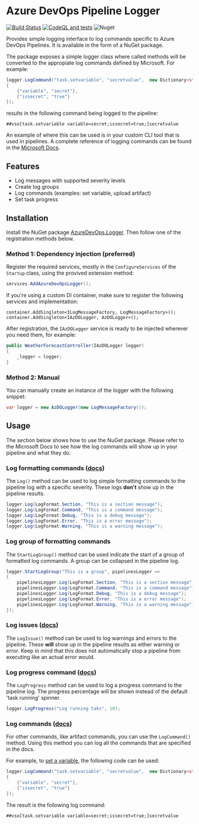 # Azure DevOps Pipeline Logger
[![Build Status](https://dev.azure.com/sietsetrommelen/Sito/_apis/build/status/azure-devops-pipeline-logger/SietseT.azure-devops-pipeline-logger?branchName=main)](https://dev.azure.com/sietsetrommelen/Sito/_build/latest?definitionId=19&branchName=main) [![CodeQL and tests](https://github.com/SietseT/azure-devops-pipeline-logger/actions/workflows/codeql-analysis.yml/badge.svg)](https://github.com/SietseT/azure-devops-pipeline-logger/actions/workflows/codeql-analysis.yml) ![Nuget](https://img.shields.io/nuget/v/AzureDevOps.Logger)


Provides simple logging interface to log commands specific to Azure DevOps Pipelines. It is available in the form of a NuGet package. 

The package exposes a simple logger class where called methods will be converted to the appropiate log commands defined by Microsoft. For example:
```csharp
logger.LogCommand("task.setvariable", "secretvalue",  new Dictionary<string, string>
{
    {"variable", "secret"},
    {"issecret", "true"}
});
```
results in the following command being logged to the pipeline:
```
##vso[task.setvariable variable=secret;issecret=true;]secretvalue
```

An example of where this can be used is in your custom CLI tool that is used in pipelines. A complete reference of logging commands can be found in the [Microsoft Docs](https://docs.microsoft.com/en-us/azure/devops/pipelines/scripts/logging-commands?view=azure-devops&tabs=bash).

## Features
- Log messages with supported severity levels
- Create log groups
- Log commands (examples: set variable, upload artifact)
- Set task progress

## Installation

Install the NuGet package [AzureDevOps.Logger](https://www.nuget.org/packages/AzureDevOps.Logger/0.1.0-azure-pipelines0035). Then follow one of the registration methods below.

### Method 1: Dependency injection (preferred)
Register the required services, mostly in the `ConfigureServices` of the `Startup` class, using the provived extension method:
```csharp
services.AddAzureDevOpsLogger();
```

If you're using a custom DI container, make sure to register the following services and implementation:

```
container.AddSingleton<ILogMessageFactory, LogMessageFactory>();
container.AddSingleton<IAzDOLogger, AzDOLogger>();
```

After registration, the `IAzDOLogger` service is ready to be injected wherever you need them, for example:
```csharp
public WeatherForecastController(IAzDOLogger logger)
{
    _logger = logger;
}
```

### Method 2: Manual
You can manually create an instance of the logger with the following snippet:

```csharp
var logger = new AzDOLogger(new LogMessageFactory());
```

## Usage

The section below shows how to use the NuGet package. Please refer to the Microsoft Docs to see how the log commands will show up in your pipeline and what they do. 

### Log formatting commands ([docs](https://docs.microsoft.com/en-us/azure/devops/pipelines/scripts/logging-commands?view=azure-devops&tabs=bash#formatting-commands))

The `Log()` method can be used to log simple formatting commands to the pipeline log with a specific severity. These logs **don't** show up in the pipeline results.

```csharp
logger.Log(LogFormat.Section, "This is a section message");
logger.Log(LogFormat.Command, "This is a command message");
logger.Log(LogFormat.Debug, "This is a debug message");
logger.Log(LogFormat.Error, "This is a error message");
logger.Log(LogFormat.Warning, "This is a warning message");
```

### Log group of formatting commands

The `StartLogGroup()` method can be used indicate the start of a group of formatted log commands. A group can be collapsed in the pipeline log.

```csharp
logger.StartLogGroup("This is a group", pipelinesLogger =>
{
    pipelinesLogger.Log(LogFormat.Section, "This is a section message");
    pipelinesLogger.Log(LogFormat.Command, "This is a command message");
    pipelinesLogger.Log(LogFormat.Debug, "This is a debug message");
    pipelinesLogger.Log(LogFormat.Error, "This is a error message");
    pipelinesLogger.Log(LogFormat.Warning, "This is a warning message");
});
```

### Log issues ([docs](https://docs.microsoft.com/en-us/azure/devops/pipelines/scripts/logging-commands?view=azure-devops&tabs=bash#logissue-log-an-error-or-warning))
The `LogIssue()` method can be used to log warnings and errors to the pipeline. These **will** show up in the pipeline results as either warning or error. Keep in mind that this does not automatically stop a pipeline from executing like an actual error would.

### Log progress command ([docs](https://docs.microsoft.com/en-us/azure/devops/pipelines/scripts/logging-commands?view=azure-devops&tabs=bash#setprogress-show-percentage-completed))
The `LogProgress` method can be used to log a progress command to the pipeline log. The progress percentage will be shown instead of the default 'task running' spinner.
```csharp
logger.LogProgress("Log running taks", 10);
```

### Log commands ([docs](https://docs.microsoft.com/en-us/azure/devops/pipelines/scripts/logging-commands?view=azure-devops&tabs=bash#task-commands))
For other commands, like artifact commands, you can use the `LogCommand()` method. Using this method you can log all the commands that are specified in the docs.

For example, to [set a variable](https://docs.microsoft.com/en-us/azure/devops/pipelines/scripts/logging-commands?view=azure-devops&tabs=bash#setvariable-initialize-or-modify-the-value-of-a-variable), the following code can be used:
```csharp
logger.LogCommand("task.setvariable", "secretvalue",  new Dictionary<string, string>
{
    {"variable", "secret"},
    {"issecret", "true"}
});
```

The result is the following log command:
```
##vso[task.setvariable variable=secret;issecret=true;]secretvalue
```